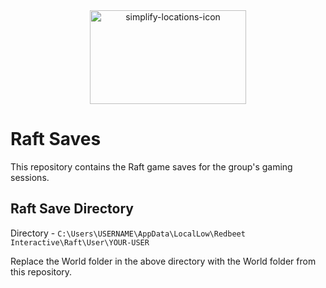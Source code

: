 <div align="center">
<img src="https://res.cloudinary.com/wemakeart/image/upload/v1683422346/github/raft_saves/raft-banner_dn5vci.jpg" width=250px height="150px"  alt="simplify-locations-icon"/>
</div>

# Raft Saves

This repository contains the Raft game saves for the group's gaming sessions.

## Raft Save Directory

Directory - ```C:\Users\USERNAME\AppData\LocalLow\Redbeet Interactive\Raft\User\YOUR-USER```

Replace the World folder in the above directory with the World folder from this repository.

